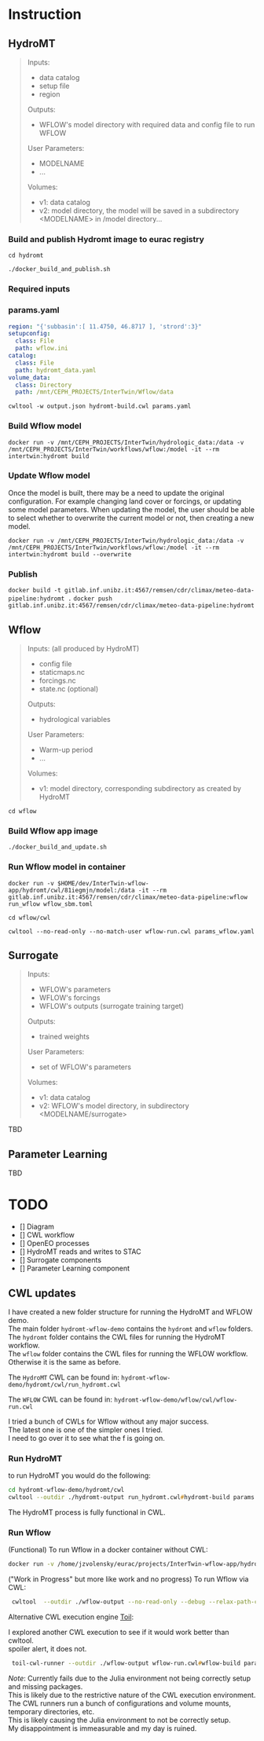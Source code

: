 # Instruction

## HydroMT

>Inputs:
>- data catalog
>- setup file
>- region
>
>Outputs:
>- WFLOW's model directory with required data and config file to run WFLOW
>
>User Parameters:
>- MODELNAME
>- ...
>
>Volumes:
>- v1: data catalog
>- v2: model directory, the model will be saved in a subdirectory  \<MODELNAME\> in /model directory...


### Build and publish Hydromt image to eurac registry

`cd hydromt`

`./docker_build_and_publish.sh`

### Required inputs

### params.yaml

```yaml
region: "{'subbasin':[ 11.4750, 46.8717 ], 'strord':3}"
setupconfig:
  class: File
  path: wflow.ini
catalog: 
  class: File
  path: hydromt_data.yaml
volume_data: 
  class: Directory
  path: /mnt/CEPH_PROJECTS/InterTwin/Wflow/data
```

`cwltool -w output.json hydromt-build.cwl params.yaml`

### Build Wflow model

`docker run -v /mnt/CEPH_PROJECTS/InterTwin/hydrologic_data:/data -v /mnt/CEPH_PROJECTS/InterTwin/workflows/wflow:/model -it --rm intertwin:hydromt build`



### Update Wflow model 

Once the model is built, there may be a need to update the original configuration. For example changing land cover or forcings, or updating some model parameters.
When updating the model, the user should be able to select whether to overwrite the current model or not, then creating a new model. 

`docker run -v /mnt/CEPH_PROJECTS/InterTwin/hydrologic_data:/data -v /mnt/CEPH_PROJECTS/InterTwin/workflows/wflow:/model -it --rm intertwin:hydromt build --overwrite`

### Publish

`docker build -t gitlab.inf.unibz.it:4567/remsen/cdr/climax/meteo-data-pipeline:hydromt .`
`docker push gitlab.inf.unibz.it:4567/remsen/cdr/climax/meteo-data-pipeline:hydromt`

## Wflow

>Inputs: (all produced by HydroMT)
>- config file
>- staticmaps.nc
>- forcings.nc
>- state.nc (optional)
>
>Outputs:
>- hydrological variables
>
>User Parameters: 
>- Warm-up period 
>- ... 
>
>Volumes:
>- v1: model directory, corresponding subdirectory <MODELNAME> as created by HydroMT

`cd wflow`

### Build Wflow app image

`./docker_build_and_update.sh`

### Run Wflow model in container 

`docker run -v $HOME/dev/InterTwin-wflow-app/hydromt/cwl/81iegmjn/model:/data -it --rm gitlab.inf.unibz.it:4567/remsen/cdr/climax/meteo-data-pipeline:wflow run_wflow wflow_sbm.toml`

`cd wflow/cwl`


`cwltool --no-read-only --no-match-user wflow-run.cwl params_wflow.yaml`


## Surrogate

>Inputs:
>- WFLOW's parameters
>- WFLOW's forcings
>- WFLOW's outputs (surrogate training target)
>
>Outputs:
>- trained weights
>
>User Parameters:
>- set of WFLOW's parameters 
>
>Volumes:
>- v1: data catalog
>- v2: WFLOW's model directory, in subdirectory <MODELNAME/surrogate>


TBD

## Parameter Learning

TBD


# TODO

- [] Diagram 
- [] CWL workflow
- [] OpenEO processes
- [] HydroMT reads and writes to STAC
- [] Surrogate components
- [] Parameter Learning component

## CWL updates

I have created a new folder structure for running the HydroMT and WFLOW demo. \
The main folder `hydromt-wflow-demo` contains the `hydromt` and `wflow` folders. \
The `hydromt` folder contains the CWL files for running the HydroMT workflow. \
The `wflow` folder contains the CWL files for running the WFLOW workflow. \
Otherwise it is the same as before.

The `HydroMT` CWL can be found in:
`hydromt-wflow-demo/hydromt/cwl/run_hydromt.cwl`

The `WFLOW` CWL can be found in:
`hydromt-wflow-demo/wflow/cwl/wflow-run.cwl`

I tried a bunch of CWLs for Wflow without any major success. \
The latest one is one of the simpler ones I tried. \
I need to go over it to see what the f is going on. 

### Run HydroMT

to run HydroMT you would do the following:

```zsh
cd hydromt-wflow-demo/hydromt/cwl
cwltool --outdir ./hydromt-output run_hydromt.cwl#hydromt-build params.yaml
```

The HydroMT process is fully functional in CWL.

### Run Wflow

(Functional) To run Wflow in a docker container without CWL:

 ```zsh
 docker run -v /home/jzvolensky/eurac/projects/InterTwin-wflow-app/hydromt-wflow-demo/hydromt/cwl/hydromt-output/99qvg3ki/model:/data -w /data -it --rm gitlab.inf.unibz.it:4567/remsen/cdr/climax/meteo-data-pipeline:wflow run_wflow wflow_sbm.toml
```

("Work in Progress" but more like work and no progress) To run Wflow via CWL:

```zsh
 cwltool  --outdir ./wflow-output --no-read-only --debug --relax-path-checks wflow-run.cwl#wflow-build params_wflow.yaml > output.json
```

Alternative CWL execution engine [Toil](https://toil.readthedocs.io/en/latest/cwl/introduction.html):

I explored another CWL execution to see if it would work better than cwltool. \
spoiler alert, it does not.

```zsh
 toil-cwl-runner --outdir ./wflow-output wflow-run.cwl#wflow-build params_wflow.yaml
```

*Note*: Currently fails due to the Julia environment not being correctly setup and missing packages. \
This is likely due to the restrictive nature of the CWL execution environment. \
The CWL runners run a bunch of configurations and volume mounts, temporary directories, etc. \
This is likely causing the Julia environment to not be correctly setup. \
My disappointment is immeasurable and my day is ruined.
